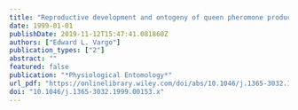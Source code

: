 ```yaml
---
title: "Reproductive development and ontogeny of queen pheromone production in the fire ant Solenopsis invicta"
date: 1999-01-01
publishDate: 2019-11-12T15:47:41.081860Z
authors: ["Edward L. Vargo"]
publication_types: ["2"]
abstract: ""
featured: false
publication: "*Physiological Entomology*"
url_pdf: "https://onlinelibrary.wiley.com/doi/abs/10.1046/j.1365-3032.1999.00153.x https://onlinelibrary.wiley.com/doi/full/10.1046/j.1365-3032.1999.00153.x"
doi: "10.1046/j.1365-3032.1999.00153.x"
---
```


